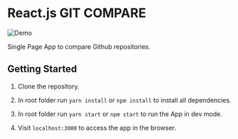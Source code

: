 # React.js GIT COMPARE

![Demo](https://i.imgur.com/VLRFCyw.png)

Single Page App to compare Github repositories.

## Getting Started

1. Clone the repository.

2. In root folder run `yarn install` or `npm install` to install all dependencies.

3. In root folder run `yarn start` or `npm start` to run the App in dev mode.

4. Visit `localhost:3000` to access the app in the browser.
